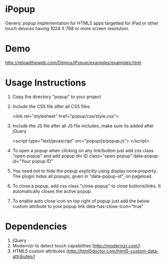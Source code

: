 iPopup
======

Generic popup implementation for HTML5 apps targetted for iPad or other touch devices having 1024 X 768 or more screen resolution.

Demo
====

http://reloadtheweb.com/Demos/iPopup/examples/examples.html


Usage Instructions
==================

  1. Copy the directory "popup" to your project

  2. Include the CSS file after all CSS files.
  
       &lt;link rel="stylesheet" href="popup/css/style.css"&gt;

  3. Include the JS file after all JS file includes, make sure its added after jQuery
  
       &lt;script type="text/javascript" src="popup/js/popup.js"&gt; &lt;/script&gt;

  4. To open a popup when clicking on any link/button just add css class "open-popup" and add popup div ID
       class="open-popup" data-popup-id="Your popup ID"

  5. You need not to hide the popup explicitly using display:none property. The plugin hides all popups, given 
     in "data-popup-id", on pageload. 
     
  6. To close a popup, add css class "close-popup" to close buttons/links. It automatically closes the active popup.

  7. To enable auto close icon on top right of popup just add the below custom attribute to your popup link
       data-has-close-icon="true"


Dependencies
============

 1. jQuery
 2. Modernizr to detect touch capabilities (http://modernizr.com/) 
 3. HTML5 custom attributes (http://html5doctor.com/html5-custom-data-attributes/)

